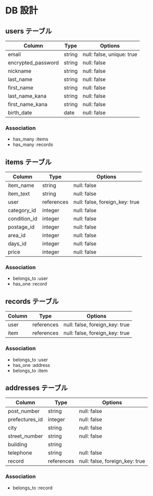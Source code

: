 # DB 設計

## users テーブル

| Column             | Type   | Options                   |
| ------------------ | ------ | ------------------------- |
| email              | string | null: false, unique: true |
| encrypted_password | string | null: false               |
| nickname           | string | null: false               |
| last_name          | string | null: false               |
| first_name         | string | null: false               |
| last_name_kana     | string | null: false               |
| first_name_kana    | string | null: false               |
| birth_date         | date   | null: false               |




### Association
- has_many :items
- has_many :records


## items テーブル

| Column       | Type        | Options                        |
| ------------ | ----------- | ------------------------------ |
| item_name    | string      | null: false                    |
| item_text    | string      | null: false                    |
| user         | references  | null: false, foreign_key: true |
| category_id  | integer     | null: false                    |
| condition_id | integer     | null: false                    |
| postage_id   | integer     | null: false                    |
| area_id      | integer     | null: false                    |
| days_id      | integer     | null: false                    |
| price        | integer     | null: false                    |


### Association
- belongs_to :user
- has_one :record


## records テーブル

| Column | Type       | Options                        |
| ------ | ---------- | ------------------------------ |
| user   | references | null: false, foreign_key: true |
| item   | references | null: false, foreign_key: true |

### Association
- belongs_to :user
- has_one :address
- belongs_to :item

## addresses テーブル

| Column           | Type       | Options                        |
| ---------------- | ---------- | ------------------------------ |
| post_number      | string     | null: false                    |
| prefectures_id   | integer    | null: false                    |
| city             | string     | null: false                    |
| street_number    | string     | null: false                    |
| building         | string     |                                |
| telephone        | string     | null: false                    |
| record           | references | null: false, foreign_key: true |

### Association
- belongs_to :record